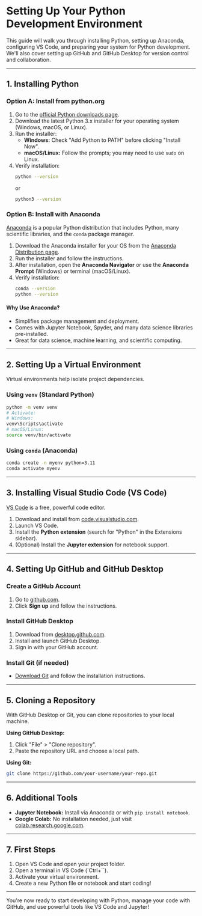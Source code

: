 # Setting Up Your Python Development Environment

This guide will walk you through installing Python, setting up Anaconda, configuring VS Code, and preparing your system for Python development. We'll also cover setting up GitHub and GitHub Desktop for version control and collaboration.

---

## 1. Installing Python

### Option A: Install from python.org

1. Go to the [official Python downloads page](https://www.python.org/downloads/).
2. Download the latest Python 3.x installer for your operating system (Windows, macOS, or Linux).
3. Run the installer:
   - **Windows:** Check "Add Python to PATH" before clicking "Install Now".
   - **macOS/Linux:** Follow the prompts; you may need to use `sudo` on Linux.
4. Verify installation:
   ```sh
   python --version
   ```
   or
   ```sh
   python3 --version
   ```

### Option B: Install with Anaconda

[Anaconda](https://www.anaconda.com/products/distribution) is a popular Python distribution that includes Python, many scientific libraries, and the `conda` package manager.

1. Download the Anaconda installer for your OS from the [Anaconda Distribution page](https://www.anaconda.com/products/distribution).
2. Run the installer and follow the instructions.
3. After installation, open the **Anaconda Navigator** or use the **Anaconda Prompt** (Windows) or terminal (macOS/Linux).
4. Verify installation:
   ```sh
   conda --version
   python --version
   ```

#### Why Use Anaconda?

- Simplifies package management and deployment.
- Comes with Jupyter Notebook, Spyder, and many data science libraries pre-installed.
- Great for data science, machine learning, and scientific computing.

---

## 2. Setting Up a Virtual Environment

Virtual environments help isolate project dependencies.

### Using `venv` (Standard Python)

```sh
python -m venv venv
# Activate:
# Windows:
venv\Scripts\activate
# macOS/Linux:
source venv/bin/activate
```

### Using `conda` (Anaconda)

```sh
conda create -n myenv python=3.11
conda activate myenv
```

---

## 3. Installing Visual Studio Code (VS Code)

[VS Code](https://code.visualstudio.com/) is a free, powerful code editor.

1. Download and install from [code.visualstudio.com](https://code.visualstudio.com/).
2. Launch VS Code.
3. Install the **Python extension** (search for "Python" in the Extensions sidebar).
4. (Optional) Install the **Jupyter extension** for notebook support.

---

## 4. Setting Up GitHub and GitHub Desktop

### Create a GitHub Account

1. Go to [github.com](https://github.com/).
2. Click **Sign up** and follow the instructions.

### Install GitHub Desktop

1. Download from [desktop.github.com](https://desktop.github.com/).
2. Install and launch GitHub Desktop.
3. Sign in with your GitHub account.

### Install Git (if needed)

- [Download Git](https://git-scm.com/downloads) and follow the installation instructions.

---

## 5. Cloning a Repository

With GitHub Desktop or Git, you can clone repositories to your local machine.

**Using GitHub Desktop:**
1. Click "File" > "Clone repository".
2. Paste the repository URL and choose a local path.

**Using Git:**
```sh
git clone https://github.com/your-username/your-repo.git
```

---

## 6. Additional Tools

- **Jupyter Notebook:** Install via Anaconda or with `pip install notebook`.
- **Google Colab:** No installation needed, just visit [colab.research.google.com](https://colab.research.google.com/).

---

## 7. First Steps

1. Open VS Code and open your project folder.
2. Open a terminal in VS Code (`Ctrl+``).
3. Activate your virtual environment.
4. Create a new Python file or notebook and start coding!

---

You're now ready to start developing with Python, manage your code with GitHub, and use powerful tools like VS Code and Jupyter!
